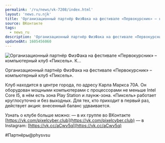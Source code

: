 ```yaml
---
permalink: '/ru/news/vk-7208/index.html'
layout: 'news.ru.njk'
title: 'Организационный партнёр ФизФака на фестивале «Первокурсник» – компьютерный клуб «Пиксель». К'
source: ВКонтакте
tags:
  - news_ru
description: 'Организационный партнёр ФизФака на фестивале «Первокурсник» – компьютерный клуб «Пиксель». К…'
updatedAt: 1605456060
---
```

![Организационный партнёр ФизФака на фестивале «Первокурсник» – компьютерный клуб «Пиксель». К…](https://sun9-5.userapi.com/impg/lpLKqRAx1Bscf079sPAHp-rj3OrYCAS0AL9Z8A/w0RCADHiaYU.jpg?size=1280x960&quality=96&proxy=1&sign=1272df0fa26445c1bd48e5fb6037d936&c_uniq_tag=ZDlylawj7_NeJTkmf48WDPo3WwQJjW4j-Q-IKler-gs&type=album)

Организационный партнёр ФизФака на фестивале «Первокурсник» – компьютерный клуб «Пиксель».

Клуб находится в центре города, по адресу Карла Маркса 70А. Он оборудован мощными компьютерами с процессорами не меньше Intel Core I5, в нём есть зона Play Station и лаунж-зона. «Пиксель» работает круглосуточно и без выходных. Для тех, кто приходит в первый раз, действует акция: внесенный баланс удваивается.

Узнать о клубе больше можно:
— в их группе во ВКонтакте [https://vk.com/pixelcyber.club](https://vk.com/pixelcyber.club)
— в Instagram: [https://vk.cc/aCwv5q](https://vk.cc/aCwv5q)

#Партнёры@physvsu
